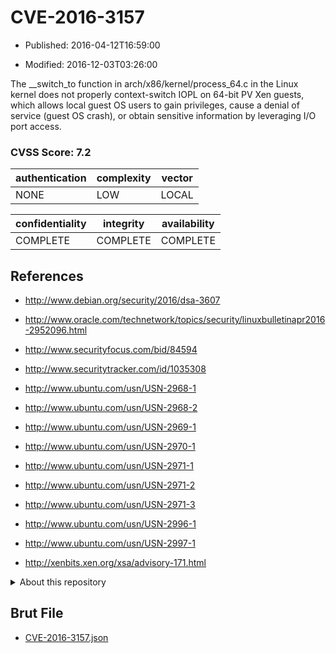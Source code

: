 # CVE-2016-3157

- Published: 2016-04-12T16:59:00

- Modified: 2016-12-03T03:26:00

The __switch_to function in arch/x86/kernel/process_64.c in the Linux kernel does not properly context-switch IOPL on 64-bit PV Xen guests, which allows local guest OS users to gain privileges, cause a denial of service (guest OS crash), or obtain sensitive information by leveraging I/O port access.

### CVSS Score: **7.2**

| authentication | complexity | vector |
| --- | --- | --- |
| NONE | LOW | LOCAL |

| confidentiality | integrity | availability |
| --- | --- | --- |
| COMPLETE | COMPLETE | COMPLETE |

## References

* http://www.debian.org/security/2016/dsa-3607

* http://www.oracle.com/technetwork/topics/security/linuxbulletinapr2016-2952096.html

* http://www.securityfocus.com/bid/84594

* http://www.securitytracker.com/id/1035308

* http://www.ubuntu.com/usn/USN-2968-1

* http://www.ubuntu.com/usn/USN-2968-2

* http://www.ubuntu.com/usn/USN-2969-1

* http://www.ubuntu.com/usn/USN-2970-1

* http://www.ubuntu.com/usn/USN-2971-1

* http://www.ubuntu.com/usn/USN-2971-2

* http://www.ubuntu.com/usn/USN-2971-3

* http://www.ubuntu.com/usn/USN-2996-1

* http://www.ubuntu.com/usn/USN-2997-1

* http://xenbits.xen.org/xsa/advisory-171.html

<details>
<summary>About this repository</summary> 

  This repository is part of the project [Live Hack CVE](https://github.com/Live-Hack-CVE). Main website can be found [www.live-hack.org](https://www.live-hack.org) 
  
  Made by [Sn0wAlice](https://github.com/Sn0wAlice) for the people that care about security and need to have a feed of the latest CVEs. Hope you enjoy it, don't forget to star the repo and follow me on [Twitter](https://twitter.com/Sn0wAlice) and [Github](https://github.com/Sn0wAlice). And that is my [personnal website](https://www.alice-snow.me/)

  - [Home Page](https://github.com/Live-Hack-CVE)
  - [Framework](https://github.com/Live-Hack-CVE/cve-framework)
  - [CVE database](https://github.com/Live-Hack-CVE/full_database)
  - [Changelog](https://github.com/Live-Hack-CVE/Changelog)
</details>

## Brut File

* [CVE-2016-3157.json](https://raw.githubusercontent.com/Live-Hack-CVE/full_database/main/cves/2016/CVE-2016-3157.json)

